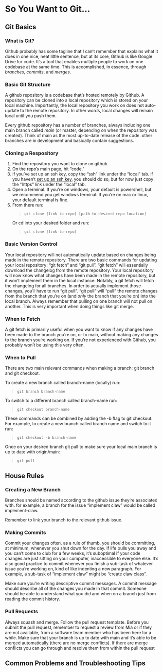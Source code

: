 # So You Want to Git...

## Git Basics

### What is Git?
Github probably has some tagline that I can’t remember that explains what it does in one nice, neat little sentence, but at its core, Github is like Google Drive for code. It’s a tool that enables multiple people to work on one codebase at the same time. This is accomplished, in essence, through _branches_, _commits_, and _merges_.

### Basic Git Structure 
A github repository is a codebase that’s hosted remotely by Github. A repository can be cloned into a local repository which is stored on your local machine. Importantly, the local repository you work on does not auto-update to the remote repository. In other words, local changes will remain local until you push them.

Every github repository has a number of branches, always including one main branch called _main_ (or master, depending on when the repository was created). Think of main as the most up-to-date release of the code. other branches are in development and basically contain suggestions.

### Cloning a Respository 
1. Find the repository you want to clone on github.
2. On the repo’s main page, hit “code.”
3. If you’ve set up an ssh key, copy the “ssh” link under the “local” tab. if you haven’t [set up an ssh key](software_setup.md), you should do so, but for now just copy the “https” link under the “local” tab.
4. Open a terminal. If you’re on windows, your default is powershell, but we recommend you get windows terminal. If you’re on mac or linux, your default terminal is fine.
5. From there run:
    >```
    >git clone [link-to-repo] [path-to-desired-repo-location] 
    >```
    Or cd into your desired folder and run:
    >```
    >git clone [link-to-repo]
    >```

### Basic Version Control
Your local repository will not automatically update based on changes being made in the remote repository. There are two basic commands for updating your local repository: “git fetch” and “git pull”. “git fetch” will essentially download the changelog from the remote repository. Your local repository will now know what changes have been made in the remote repository, but it won’t implement them in the local instance. Notably, a git fetch will fetch the changelog for all branches. In order to actually implement those changes, you’ll have to run “git pull”. “git pull” will “pull” the remote changes from the branch that you’re on (and _only_ the branch that you’re on) into the local branch. Always remember that pulling on one branch will not pull on another. This is very important when doing things like git merge.

### When to Fetch
A git fetch is primarily useful when you want to know if any changes have been made to the branch you’re on, or to main, without making any changes to the branch you’re working on. If you’re not experienced with Github, you probably won’t be using this very often.

### When to Pull
There are two main relevant commands when making a branch: git branch and git checkout. 

To create a new branch called branch-name (locally) run:
>```
>git branch branch-name
>```
To switch to a different branch called branch-name run:
>```
>git checkout branch-name
>```
These commands can be combined by adding the -b flag to git checkout. For example, to create a new branch called branch name and switch to it run:
>```
>git checkout -b branch-name
>```

Once on your desired branch git pull to make sure your local main branch is up to date with origin/main:
>```
>git pull
>```


## House Rules

### Creating a New Branch
Branches should be named according to the github issue they’re associated with. for example, a branch for the issue “implement claw” would be called implement-claw.

Remember to link your branch to the relevant github issue.


### Making Commits 
Commit your changes often. as a rule of thumb, you should be committing, at minimum, whenever you shut down for the day. If life pulls you away and you can’t come to club for a few weeks, it’s suboptimal if your code changes are just sitting on your computer, inaccessible to everyone else. It’s also good practice to commit whenever you finish a sub-task of whatever issue you’re working on, kind of like indenting a new paragraph. For example, a sub-task of “implement claw” might be “create claw class”.

Make sure you’re writing descriptive commit messages. A commit message should describe all of the changes you made in that commit. Someone should be able to understand what you did and when on a branch just from reading the commit history.

### Pull Requests
Always squash and merge.
Follow the pull request template.
Before you submit the pull request, remember to request a review from Mia or if they are not available, from a software team member who has been here for a while.
Make sure that your branch is up to date with main and it’s able to be merged automatically (there are no merge conflicts).	
If there are merge conflicts you can go through and resolve them from within the pull request

## Common Problems and Troubleshooting Tips




